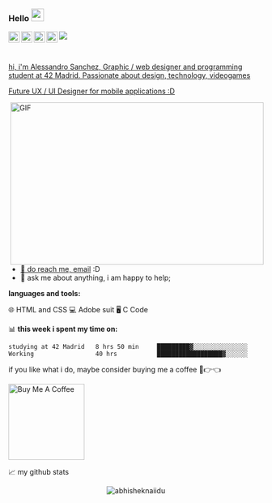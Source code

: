 ### Hello  <img src="https://media.giphy.com/media/hvRJCLFzcasrR4ia7z/giphy.gif" width="25px">
<a href="https://twitter.com/aljesg">
  <img align="left" alt="Alessandro Sanchez | Twitter" width="22px" src="https://raw.githubusercontent.com/peterthehan/peterthehan/master/assets/twitter.svg" />
</a>
<a href="https://www.linkedin.com/in/alessandro-jesus-sánchez-gamberini-4a405412b/">
  <img align="left" alt="Aljesaga's LinkedIN" width="22px" src="https://raw.githubusercontent.com/peterthehan/peterthehan/master/assets/linkedin.svg" />
</a>
<a href="https://open.spotify.com/user/alejesaga1?si=8462062b902b432e">
  <img align="left" alt="Alesaga's Spotify" width="22px" src="https://raw.githubusercontent.com/peterthehan/peterthehan/master/assets/spotify.svg" />
</a>
<a href="https://www.behance.net/aljesaga?tracking_source=search_users_recommended%7CAlessandro%20sanchez">
  <img align="left" alt="Aljesaga Behance" width="22px" src="https://cdn-icons-png.flaticon.com/512/145/145799.png" />

![](https://visitor-badge.glitch.me/badge?page_id=aljesaga.aljesaga)

<br />

hi, i'm Alessandro Sanchez, Graphic / web designer and programming student at 42 Madrid. Passionate about design, technology, videogames

Future UX / UI Designer for mobile applications :D


  <img align="right" alt="GIF" src="https://github.com/abhisheknaiidu/abhisheknaiidu/blob/master/code.gif?raw=true" width="500" height="320" />
  
- 💼 do reach me, [email](alejesaga1@gmail.com) :D
- 💬 ask me about anything, i am happy to help;

**languages and tools:**  

🌐 HTML and CSS
💻 Adobe suit
🖥️ C Code


📊 **this week i spent my time on:**
<!--START_SECTION:waka-->
```text
studying at 42 Madrid   8 hrs 50 min     █████████▓░░░░░░░░░░░░░░░
Working                 40 hrs           ██████████████████▓░░░░░░
```
<!--END_SECTION:waka-->

if you like what i do, maybe consider buying me a coffee 🥺👉👈

<a href="https://www.buymeacoffee.com/abhisheknaiidu" target="_blank"><img src="https://cdn.buymeacoffee.com/buttons/v2/default-red.png" alt="Buy Me A Coffee" width="150" ></a>

<!-- TODO-IST:END -->


📈 my github stats

<p align="center"> <img src="https://github-readme-stats.vercel.app/api?username=aljesaga&show_icons=true&theme=gotham" alt="abhisheknaiidu" />



